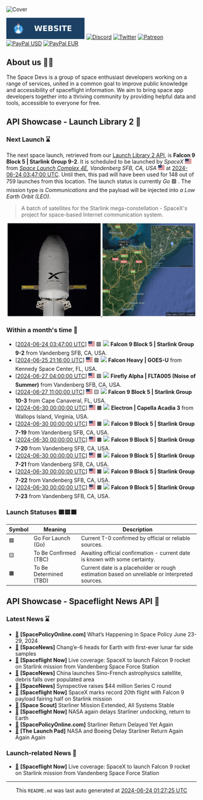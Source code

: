 ![Cover](https://raw.githubusercontent.com/TheSpaceDevs/Tutorials/main/assets/tsd_cover.png)


[![Website](https://raw.githubusercontent.com/TheSpaceDevs/Tutorials/e36b2c250ce7fcd4a801c1ed6cb1f9f9d031696b/assets/badge_tsd_website.svg)](https://thespacedevs.com/)
[![Discord](https://img.shields.io/badge/Discord-%237289DA.svg?style=for-the-badge&logo=discord&logoColor=white)](https://discord.gg/p7ntkNA)
[![Twitter](https://img.shields.io/badge/Twitter-%231DA1F2.svg?style=for-the-badge&logo=Twitter&logoColor=white)](https://twitter.com/TheSpaceDevs)
[![Patreon](https://img.shields.io/badge/Patreon-F96854?style=for-the-badge&logo=patreon&logoColor=white)](https://www.patreon.com/TheSpaceDevs)
[![PayPal USD](https://img.shields.io/badge/PayPal-00457C?style=for-the-badge&logo=paypal&logoColor=white&label=USD)](https://www.paypal.com/donate/?hosted_button_id=UCPX4EL6E9JFA)
[![PayPal EUR](https://img.shields.io/badge/PayPal-00457C?style=for-the-badge&logo=paypal&logoColor=white&label=EUR)](https://www.paypal.com/donate/?hosted_button_id=5S7MGGWJJBHL6)

## About us 🧑‍🚀
The Space Devs is a group of space enthusiast developers working on a range of
services, united in a common goal to improve public knowledge and accessibility
of spaceflight information. We aim to bring space app developers together into a
thriving community by providing helpful data and tools, accessible to everyone
for free.

## API Showcase - Launch Library 2 🚀

### Next Launch ⌛
The next space launch, retrieved from our
<a href="https://thespacedevs.com/llapi">Launch Library 2 API</a>, is
**Falcon 9 Block 5 | Starlink Group 9-2**. It is scheduled to be launched by *SpaceX*
<img width="17" src="https://raw.githubusercontent.com/lipis/flag-icons/main/flags/4x3/us.svg" />
from *<a href="https://en.wikipedia.org/wiki/Vandenberg_Space_Launch_Complex_4#SLC-4E">Space Launch Complex 4E</a>, Vandenberg SFB, CA, USA*
<img width="17" src="https://raw.githubusercontent.com/lipis/flag-icons/main/flags/4x3/us.svg" />
at <a href="https://www.timeanddate.com/worldclock/fixedtime.html?iso=20240624T034700">2024-06-24 03:47:00 UTC</a>.  Until
then, this pad will have been used for 148
out of 759 launches from this location. The launch status is currently
*Go* 🟩 . The mission type is
*Communications* and the payload will be injected
into *a Low Earth Orbit
(LEO)*.
<br>
<blockquote>
  A batch of satellites for the Starlink mega-constellation - SpaceX's project for space-based Internet communication system.
</blockquote>

<p float="left" align="center">
  <a href="https://en.wikipedia.org/wiki/Falcon_9" >
    <img alt="launch-image" width="49%" src="profile/cache/launch_image.png" />
  </a>
  <a href="https://www.google.com/maps?q=34.632,-120.611" >
    <img alt="pad-location" width="49%" src="profile/cache/new_pad_image.png"  />
  </a>
</p>

### Within a month's time 📅
- \[<a href="https://www.timeanddate.com/worldclock/fixedtime.html?iso=20240624T034700">2024-06-24 03:47:00 UTC</a>\]  <img width="17" src="https://raw.githubusercontent.com/lipis/flag-icons/main/flags/4x3/us.svg" /> 🟩  <a href="https://www.google.com/calendar/render?action=TEMPLATE&text=Falcon 9 Block 5 | Starlink Group 9-2&location=Vandenberg SFB, CA, USA&dates=20240624T034700Z%2F20240624T074100Z"><img border="0" width="15" src="https://upload.wikimedia.org/wikipedia/commons/a/a5/Google_Calendar_icon_%282020%29.svg"></a> **Falcon 9 Block 5 | Starlink Group 9-2** from Vandenberg SFB, CA, USA.
- \[<a href="https://www.timeanddate.com/worldclock/fixedtime.html?iso=20240625T211600">2024-06-25 21:16:00 UTC</a>\]  <img width="17" src="https://raw.githubusercontent.com/lipis/flag-icons/main/flags/4x3/us.svg" /> 🟩  <a href="https://www.google.com/calendar/render?action=TEMPLATE&text=Falcon Heavy | GOES-U&location=Kennedy Space Center, FL, USA&dates=20240625T211600Z%2F20240625T231600Z"><img border="0" width="15" src="https://upload.wikimedia.org/wikipedia/commons/a/a5/Google_Calendar_icon_%282020%29.svg"></a> **Falcon Heavy | GOES-U** from Kennedy Space Center, FL, USA.
- \[<a href="https://www.timeanddate.com/worldclock/fixedtime.html?iso=20240627T040000">2024-06-27 04:00:00 UTC</a>\]  <img width="17" src="https://raw.githubusercontent.com/lipis/flag-icons/main/flags/4x3/us.svg" /> 🟩  <a href="https://www.google.com/calendar/render?action=TEMPLATE&text=Firefly Alpha | FLTA005 (Noise of Summer)&location=Vandenberg SFB, CA, USA&dates=20240627T040000Z%2F20240627T043000Z"><img border="0" width="15" src="https://upload.wikimedia.org/wikipedia/commons/a/a5/Google_Calendar_icon_%282020%29.svg"></a> **Firefly Alpha | FLTA005 (Noise of Summer)** from Vandenberg SFB, CA, USA.
- \[<a href="https://www.timeanddate.com/worldclock/fixedtime.html?iso=20240627T110000">2024-06-27 11:00:00 UTC</a>\]  <img width="17" src="https://raw.githubusercontent.com/lipis/flag-icons/main/flags/4x3/us.svg" /> 🟨  <a href="https://www.google.com/calendar/render?action=TEMPLATE&text=Falcon 9 Block 5 | Starlink Group 10-3&location=Cape Canaveral, FL, USA&dates=20240627T110000Z%2F20240627T150000Z"><img border="0" width="15" src="https://upload.wikimedia.org/wikipedia/commons/a/a5/Google_Calendar_icon_%282020%29.svg"></a> **Falcon 9 Block 5 | Starlink Group 10-3** from Cape Canaveral, FL, USA.
- \[<a href="https://www.timeanddate.com/worldclock/fixedtime.html?iso=20240630T000000">2024-06-30 00:00:00 UTC</a>\]  <img width="17" src="https://raw.githubusercontent.com/lipis/flag-icons/main/flags/4x3/us.svg" /> 🟧  <a href="https://www.google.com/calendar/render?action=TEMPLATE&text=Electron | Capella Acadia 3&location=Wallops Island, Virginia, USA&dates=20240630T000000Z%2F20240630T000000Z"><img border="0" width="15" src="https://upload.wikimedia.org/wikipedia/commons/a/a5/Google_Calendar_icon_%282020%29.svg"></a> **Electron | Capella Acadia 3** from Wallops Island, Virginia, USA.
- \[<a href="https://www.timeanddate.com/worldclock/fixedtime.html?iso=20240630T000000">2024-06-30 00:00:00 UTC</a>\]  <img width="17" src="https://raw.githubusercontent.com/lipis/flag-icons/main/flags/4x3/us.svg" /> 🟧  <a href="https://www.google.com/calendar/render?action=TEMPLATE&text=Falcon 9 Block 5 | Starlink Group 7-19&location=Vandenberg SFB, CA, USA&dates=20240630T000000Z%2F20240630T000000Z"><img border="0" width="15" src="https://upload.wikimedia.org/wikipedia/commons/a/a5/Google_Calendar_icon_%282020%29.svg"></a> **Falcon 9 Block 5 | Starlink Group 7-19** from Vandenberg SFB, CA, USA.
- \[<a href="https://www.timeanddate.com/worldclock/fixedtime.html?iso=20240630T000000">2024-06-30 00:00:00 UTC</a>\]  <img width="17" src="https://raw.githubusercontent.com/lipis/flag-icons/main/flags/4x3/us.svg" /> 🟧  <a href="https://www.google.com/calendar/render?action=TEMPLATE&text=Falcon 9 Block 5 | Starlink Group 7-20&location=Vandenberg SFB, CA, USA&dates=20240630T000000Z%2F20240630T000000Z"><img border="0" width="15" src="https://upload.wikimedia.org/wikipedia/commons/a/a5/Google_Calendar_icon_%282020%29.svg"></a> **Falcon 9 Block 5 | Starlink Group 7-20** from Vandenberg SFB, CA, USA.
- \[<a href="https://www.timeanddate.com/worldclock/fixedtime.html?iso=20240630T000000">2024-06-30 00:00:00 UTC</a>\]  <img width="17" src="https://raw.githubusercontent.com/lipis/flag-icons/main/flags/4x3/us.svg" /> 🟧  <a href="https://www.google.com/calendar/render?action=TEMPLATE&text=Falcon 9 Block 5 | Starlink Group 7-21&location=Vandenberg SFB, CA, USA&dates=20240630T000000Z%2F20240630T000000Z"><img border="0" width="15" src="https://upload.wikimedia.org/wikipedia/commons/a/a5/Google_Calendar_icon_%282020%29.svg"></a> **Falcon 9 Block 5 | Starlink Group 7-21** from Vandenberg SFB, CA, USA.
- \[<a href="https://www.timeanddate.com/worldclock/fixedtime.html?iso=20240630T000000">2024-06-30 00:00:00 UTC</a>\]  <img width="17" src="https://raw.githubusercontent.com/lipis/flag-icons/main/flags/4x3/us.svg" /> 🟧  <a href="https://www.google.com/calendar/render?action=TEMPLATE&text=Falcon 9 Block 5 | Starlink Group 7-22&location=Vandenberg SFB, CA, USA&dates=20240630T000000Z%2F20240630T000000Z"><img border="0" width="15" src="https://upload.wikimedia.org/wikipedia/commons/a/a5/Google_Calendar_icon_%282020%29.svg"></a> **Falcon 9 Block 5 | Starlink Group 7-22** from Vandenberg SFB, CA, USA.
- \[<a href="https://www.timeanddate.com/worldclock/fixedtime.html?iso=20240630T000000">2024-06-30 00:00:00 UTC</a>\]  <img width="17" src="https://raw.githubusercontent.com/lipis/flag-icons/main/flags/4x3/us.svg" /> 🟧  <a href="https://www.google.com/calendar/render?action=TEMPLATE&text=Falcon 9 Block 5 | Starlink Group 7-23&location=Vandenberg SFB, CA, USA&dates=20240630T000000Z%2F20240630T000000Z"><img border="0" width="15" src="https://upload.wikimedia.org/wikipedia/commons/a/a5/Google_Calendar_icon_%282020%29.svg"></a> **Falcon 9 Block 5 | Starlink Group 7-23** from Vandenberg SFB, CA, USA.


### Launch Statuses 🟩🟨🟧
<p align="center">
    <table class="tg">
    <thead>
      <tr>
        <th class="tg-0pky">Symbol</th>
        <th class="tg-0pky">Meaning</th>
        <th class="tg-0pky">Description</th>
      </tr>
    </thead>
    <tbody>
      <tr>
        <td class="tg-0pky">🟩</td>
        <td class="tg-0pky">Go For Launch (Go)</td>
        <td class="tg-0pky">Current T-0 confirmed by official or reliable sources.</td>
      </tr>
      <tr>
        <td class="tg-0pky">🟨</td>
        <td class="tg-0pky">To Be Confirmed (TBC)</td>
        <td class="tg-0pky">Awaiting official confirmation - current date is known with some certainty.</td>
      </tr>
      <tr>
        <td class="tg-0pky">🟧</td>
        <td class="tg-0pky">To Be Determined (TBD)</td>
        <td class="tg-0pky">Current date is a placeholder or rough estimation based on unreliable or interpreted sources.</td>
      </tr>
    </tbody>
    </table>
</p>

## API Showcase - Spaceflight News API 📰

### Latest News ⌛
- <a href="https://spacepolicyonline.com/news/whats-happening-in-space-policy-june-23-29-2024/" >🔗</a> **[SpacePolicyOnline.com]** What’s Happening in Space Policy June 23-29, 2024
- <a href="https://spacenews.com/change-6-heads-for-earth-with-first-ever-lunar-far-side-samples/" >🔗</a> **[SpaceNews]** Chang’e-6 heads for Earth with first-ever lunar far side samples
- <a href="https://spaceflightnow.com/2024/06/23/live-coverage-spacex-to-launch-falcon-9-rocket-on-starlink-mission-from-vandenberg-space-force-station/" >🔗</a> **[Spaceflight Now]** Live coverage: SpaceX to launch Falcon 9 rocket on Starlink mission from Vandenberg Space Force Station
- <a href="https://spacenews.com/china-launches-sino-french-astrophysics-satellite-debris-falls-over-populated-area/" >🔗</a> **[SpaceNews]** China launches Sino-French astrophysics satellite, debris falls over populated area
- <a href="https://spacenews.com/synspective-raises-44-million-series-c-round/" >🔗</a> **[SpaceNews]** Synspective raises $44 million Series C round
- <a href="https://spaceflightnow.com/2024/06/22/live-coverage-spacex-swaps-falcon-9-boosters-ahead-of-starlink-launch-from-cape-canaveral/" >🔗</a> **[Spaceflight Now]** SpaceX marks record 20th flight with Falcon 9 payload fairing half on Starlink mission
- <a href="https://www.spacescout.info/2024/06/starliner-mission-extended-all-systems-stable/" >🔗</a> **[Space Scout]** Starliner Mission Extended, All Systems Stable
- <a href="https://spaceflightnow.com/2024/06/22/nasa-again-delays-starliner-undocking-return-to-earth/" >🔗</a> **[Spaceflight Now]** NASA again delays Starliner undocking, return to Earth
- <a href="https://spacepolicyonline.com/news/starliner-return-delayed-yet-again/" >🔗</a> **[SpacePolicyOnline.com]** Starliner Return Delayed Yet Again
- <a href="https://tlpnetwork.com/news/in-space/nasa-and-boeing-delay-starliner-return-again-again-again" >🔗</a> **[The Launch Pad]** NASA and Boeing Delay Starliner Return Again Again Again


### Launch-related News 🚀

- <a href="https://spaceflightnow.com/2024/06/23/live-coverage-spacex-to-launch-falcon-9-rocket-on-starlink-mission-from-vandenberg-space-force-station/" >🔗</a> **[Spaceflight Now]** Live coverage: SpaceX to launch Falcon 9 rocket on Starlink mission from Vandenberg Space Force Station


<hr>
  <div align="center">
  This <code>README.md</code> was last auto generated at <a href="https://www.timeanddate.com/worldclock/fixedtime.html?iso=20240624T012725">2024-06-24 01:27:25 UTC</a>
  <br>
  <!-- <a href="https://medium.com/@g.h.garrett" target="_blank">Learn to add space launches to your profile here!</a> -->
</div>